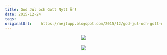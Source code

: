 ```yaml
---
title: God Jul och Gott Nytt År!
date: 2015-12-24
tags: 	
originalUrl:	https://nejtupp.blogspot.com/2015/12/god-jul-och-gott-nytt-ar.html
---
```


<div dir="ltr" style="text-align: left;" trbidi="on"><div class="separator" style="clear: both; text-align: center;"><img src="../../../../img/PERK7441_crimson20151205.jpg"></div><br><div class="separator" style="clear: both; text-align: center;"><img src="../../../../img/PERK7446_crimson20151205.jpg"></div>

